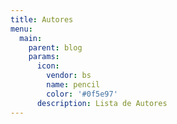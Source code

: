 ```yaml
---
title: Autores
menu:
  main:
    parent: blog
    params:
      icon:
        vendor: bs
        name: pencil
        color: '#0f5e97'
      description: Lista de Autores
---
```

